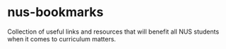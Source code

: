 nus-bookmarks
=============

Collection of useful links and resources that will benefit all NUS students when it comes to curriculum matters.
